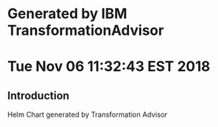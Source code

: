 # Generated by IBM TransformationAdvisor
# Tue Nov 06 11:32:43 EST 2018
## Introduction

Helm Chart generated by Transformation Advisor
